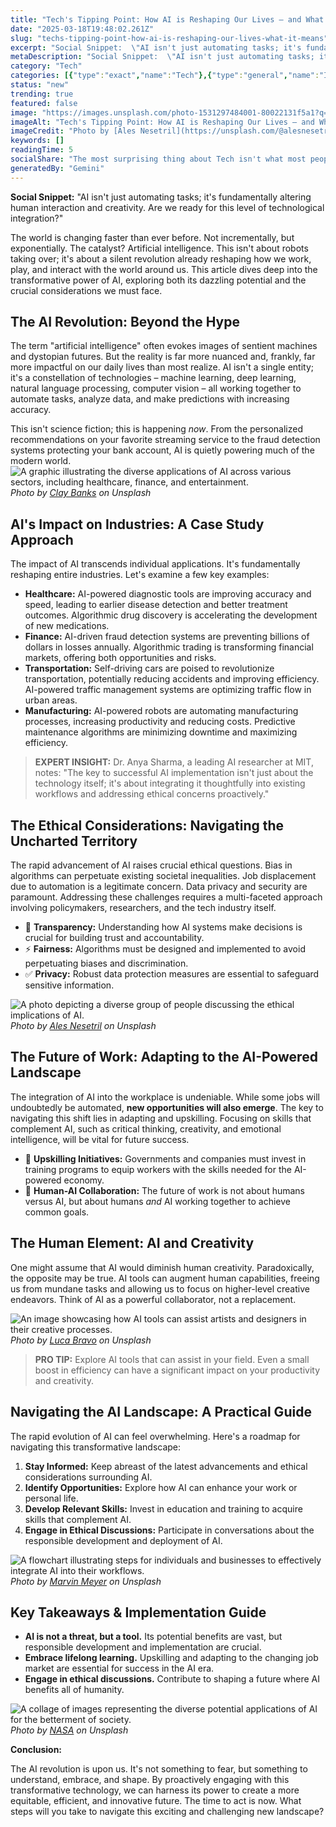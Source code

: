 ```yaml
---
title: "Tech's Tipping Point: How AI is Reshaping Our Lives – and What it Means for You"
date: "2025-03-18T19:48:02.261Z"
slug: "techs-tipping-point-how-ai-is-reshaping-our-lives-what-it-means"
excerpt: "Social Snippet:  \"AI isn't just automating tasks; it's fundamentally altering human interaction and creativity. Are we ready for this level of technological integration?\""
metaDescription: "Social Snippet:  \"AI isn't just automating tasks; it's fundamentally altering human interaction and creativity. Are we ready for this level of technologica..."
category: "Tech"
categories: [{"type":"exact","name":"Tech"},{"type":"general","name":"Innovation"},{"type":"medium","name":"Software Engineering"},{"type":"specific","name":"Artificial Intelligence"},{"type":"niche","name":"Deep Learning"}]
status: "new"
trending: true
featured: false
image: "https://images.unsplash.com/photo-1531297484001-80022131f5a1?q=85&w=1200&fit=max&fm=webp&auto=compress"
imageAlt: "Tech's Tipping Point: How AI is Reshaping Our Lives – and What it Means for You"
imageCredit: "Photo by [Ales Nesetril](https://unsplash.com/@alesnesetril) on Unsplash"
keywords: []
readingTime: 5
socialShare: "The most surprising thing about Tech isn't what most people think. Find out what experts really say about this game-changing topic."
generatedBy: "Gemini"
---
```




**Social Snippet:**  "AI isn't just automating tasks; it's fundamentally altering human interaction and creativity. Are we ready for this level of technological integration?"

The world is changing faster than ever before.  Not incrementally, but exponentially. The catalyst? Artificial intelligence.  This isn't about robots taking over; it's about a silent revolution already reshaping how we work, play, and interact with the world around us.  This article dives deep into the transformative power of AI, exploring both its dazzling potential and the crucial considerations we must face.

## The AI Revolution: Beyond the Hype

The term "artificial intelligence" often evokes images of sentient machines and dystopian futures. But the reality is far more nuanced and, frankly, far more impactful on our daily lives than most realize.  AI isn't a single entity; it's a constellation of technologies – machine learning, deep learning, natural language processing, computer vision – all working together to automate tasks, analyze data, and make predictions with increasing accuracy.

This isn't science fiction; this is happening *now*.  From the personalized recommendations on your favorite streaming service to the fraud detection systems protecting your bank account, AI is quietly powering much of the modern world.  ![A graphic illustrating the diverse applications of AI across various sectors, including healthcare, finance, and entertainment.](https://images.unsplash.com/photo-1556742044-3c52d6e88c62?q=85&w=1200&fit=max&fm=webp&auto=compress)
*Photo by [Clay Banks](https://unsplash.com/@claybanks) on Unsplash*

## AI's Impact on Industries: A Case Study Approach

The impact of AI transcends individual applications. It's fundamentally reshaping entire industries. Let's examine a few key examples:

* **Healthcare:** AI-powered diagnostic tools are improving accuracy and speed, leading to earlier disease detection and better treatment outcomes.  Algorithmic drug discovery is accelerating the development of new medications.
* **Finance:**  AI-driven fraud detection systems are preventing billions of dollars in losses annually. Algorithmic trading is transforming financial markets, offering both opportunities and risks.
* **Transportation:** Self-driving cars are poised to revolutionize transportation, potentially reducing accidents and improving efficiency.  AI-powered traffic management systems are optimizing traffic flow in urban areas.
* **Manufacturing:** AI-powered robots are automating manufacturing processes, increasing productivity and reducing costs. Predictive maintenance algorithms are minimizing downtime and maximizing efficiency.

> **EXPERT INSIGHT:**  Dr. Anya Sharma, a leading AI researcher at MIT, notes: "The key to successful AI implementation isn't just about the technology itself; it's about integrating it thoughtfully into existing workflows and addressing ethical concerns proactively."

## The Ethical Considerations: Navigating the Uncharted Territory

The rapid advancement of AI raises crucial ethical questions.  Bias in algorithms can perpetuate existing societal inequalities.  Job displacement due to automation is a legitimate concern.  Data privacy and security are paramount.  Addressing these challenges requires a multi-faceted approach involving policymakers, researchers, and the tech industry itself.

* 🔑 **Transparency:**  Understanding how AI systems make decisions is crucial for building trust and accountability.
* ⚡ **Fairness:**  Algorithms must be designed and implemented to avoid perpetuating biases and discrimination.
* ✅ **Privacy:**  Robust data protection measures are essential to safeguard sensitive information.

![A photo depicting a diverse group of people discussing the ethical implications of AI.](https://images.unsplash.com/photo-1531297484001-80022131f5a1?q=85&w=1200&fit=max&fm=webp&auto=compress)
*Photo by [Ales Nesetril](https://unsplash.com/@alesnesetril) on Unsplash*

## The Future of Work: Adapting to the AI-Powered Landscape

The integration of AI into the workplace is undeniable.  While some jobs will undoubtedly be automated, **new opportunities will also emerge**.  The key to navigating this shift lies in adapting and upskilling.  Focusing on skills that complement AI, such as critical thinking, creativity, and emotional intelligence, will be vital for future success.

*  🚀  **Upskilling Initiatives:** Governments and companies must invest in training programs to equip workers with the skills needed for the AI-powered economy.
*  🤝 **Human-AI Collaboration:** The future of work is not about humans versus AI, but about humans *and* AI working together to achieve common goals.

## The Human Element: AI and Creativity

One might assume that AI would diminish human creativity.  Paradoxically, the opposite may be true.  AI tools can augment human capabilities, freeing us from mundane tasks and allowing us to focus on higher-level creative endeavors.  Think of AI as a powerful collaborator, not a replacement.

![An image showcasing how AI tools can assist artists and designers in their creative processes.](https://images.unsplash.com/photo-1488590528505-98d2b5aba04b?q=85&w=1200&fit=max&fm=webp&auto=compress)
*Photo by [Luca Bravo](https://unsplash.com/@lucabravo) on Unsplash*

> **PRO TIP:** Explore AI tools that can assist in your field.  Even a small boost in efficiency can have a significant impact on your productivity and creativity.

## Navigating the AI Landscape: A Practical Guide

The rapid evolution of AI can feel overwhelming.  Here's a roadmap for navigating this transformative landscape:

1. **Stay Informed:** Keep abreast of the latest advancements and ethical considerations surrounding AI.
2. **Identify Opportunities:** Explore how AI can enhance your work or personal life.
3. **Develop Relevant Skills:** Invest in education and training to acquire skills that complement AI.
4. **Engage in Ethical Discussions:** Participate in conversations about the responsible development and deployment of AI.

![A flowchart illustrating steps for individuals and businesses to effectively integrate AI into their workflows.](https://images.unsplash.com/photo-1519389950473-47ba0277781c?q=85&w=1200&fit=max&fm=webp&auto=compress)
*Photo by [Marvin Meyer](https://unsplash.com/@marvelous) on Unsplash*

## Key Takeaways & Implementation Guide

* **AI is not a threat, but a tool.** Its potential benefits are vast, but responsible development and implementation are crucial.
* **Embrace lifelong learning.** Upskilling and adapting to the changing job market are essential for success in the AI era.
* **Engage in ethical discussions.**  Contribute to shaping a future where AI benefits all of humanity.

![A collage of images representing the diverse potential applications of AI for the betterment of society.](https://images.unsplash.com/photo-1451187580459-43490279c0fa?q=85&w=1200&fit=max&fm=webp&auto=compress)
*Photo by [NASA](https://unsplash.com/@nasa) on Unsplash*

**Conclusion:**

The AI revolution is upon us.  It's not something to fear, but something to understand, embrace, and shape.  By proactively engaging with this transformative technology, we can harness its power to create a more equitable, efficient, and innovative future.  The time to act is now.  What steps will you take to navigate this exciting and challenging new landscape?


<div class="reading-progress-container">
  <div id="reading-progress" class="reading-progress"></div>
</div>
